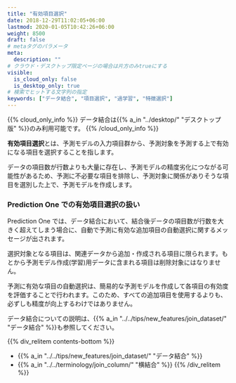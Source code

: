 ```yaml
---
title: "有効項目選択"
date: 2018-12-29T11:02:05+06:00
lastmod: 2020-01-05T10:42:26+06:00
weight: 8500
draft: false
# metaタグのパラメータ
meta:
  description: ""
# クラウド・デスクトップ限定ページの場合は片方のみtrueにする
visible:
  is_cloud_only: false
  is_desktop_only: true
# 検索でヒットする文字列の指定
keywords: ["データ結合", "項目選択", "過学習", "特徴選択"]
---
```


{{% cloud_only_info %}}
データ結合は{{% a_in "../desktop/" "デスクトップ版" %}}のみ利用可能です。
{{% /cloud_only_info %}}

**有効項目選択**とは、予測モデルの入力項目群から、予測対象を予測する上で有効になる項目を選択することを指します。

データの項目数が行数よりも大量に存在し、予測モデルの精度劣化につながる可能性があるため、予測に不必要な項目を排除し、予測対象に関係がありそうな項目を選別した上で、予測モデルを作成します。

### Prediction One での有効項目選択の扱い

Prediction One では、データ結合において、結合後データの項目数が行数を大きく超えてしまう場合に、自動で予測に有効な追加項目の自動選択に関するメッセージが出されます。

選択対象となる項目は、関連データから追加・作成される項目に限られます。もとから予測モデル作成(学習)用データに含まれる項目は削除対象にはなりません。

予測に有効な項目の自動選択は、簡易的な予測モデルを作成して各項目の有効度を評価することで行われます。このため、すべての追加項目を使用するよりも、必ずしも精度が向上するわけではありません。

データ結合についての説明は、{{% a_in "../../tips/new_features/join_dataset/" "データ結合" %}}も参照してください。

{{% div_relitem contents-bottom %}}

- {{% a_in "../../tips/new_features/join_dataset/" "データ結合" %}}
- {{% a_in "../../terminology/join_column/" "横結合" %}}
  {{% /div_relitem %}}
